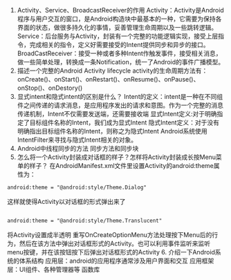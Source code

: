 1. Activity、Service、BroadcastReceiver的作用
Activity：Activity是Android程序与用户交互的窗口，是Android构造块中最基本的一种，它需要为保持各界面的状态，做很多持久化的事情，妥善管理生命周期以及一些跳转逻辑。
Service：后台服务与Activity，封装有一个完整的功能逻辑实现，接受上层指令，完成相关的指令，定义好需要接受的Intent提供同步和异步的接口。
BroadCastReceiver：接受一种或者多种Intent作触发事件，接受相关消息，做一些简单处理，转换成一条Notification，统一了Android的事件广播模型。
2. 描述一个完整的Android Activity lifecycle
activity的生命周期方法有：onCreate()、onStart()、onRestart()、onResume()、onPause()、onStop()、onDestory()
3. 显式intent和隐式intent的区别是什么？
Intent的定义：intent是一种在不同组件之间传递的请求消息，是应用程序发出的请求和意图。作为一个完整的消息传递机制，Intent不仅需要发送端，还需要接收端
显式Intent定义:对于明确指定了目标组件名称的Intent，我们成为显式Intent
隐式Intent定义：对于没有明确指出目标组件名称的Intent，则称之为隐式Intent
Android系统使用IntentFilter来寻找与隐式Intent相关的对象。
4. Android中线程同步的方法
同步方法和同步块
5. 怎么将一个Activity封装成对话框的样子？怎样将Activity封装成长按Menu菜单的样子？
在AndroidManifest.xml文件里设置Activity的android:theme属性为：

```xml
android:theme = "@android:style/Theme.Dialog"
```
这样就使得Activity以对话框的形式弹出来了

```xml

android:theme = "@android:style/Theme.Translucent"
```
将Activity设置成半透明
重写OnCreateOptionMenu方法处理按下Menu后的行为，然后在该方法中弹出对话框形式的Activity。也可以利用事件监听来监听menu按键，并在该按钮按下后弹出对话框形式的Activity
6. 介绍一下Android系统的体系结构
应用层：android的应用程序通常涉及用户界面和交互
应用框架层：UI组件、各种管理器等
函数库 
